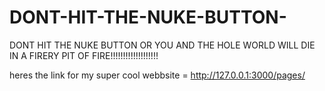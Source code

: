 # DONT-HIT-THE-NUKE-BUTTON-
DONT HIT THE NUKE BUTTON OR YOU AND THE HOLE WORLD WILL DIE IN A FIRERY PIT OF FIRE!!!!!!!!!!!!!!!!!!!


heres the link for my super cool webbsite = http://127.0.0.1:3000/pages/
